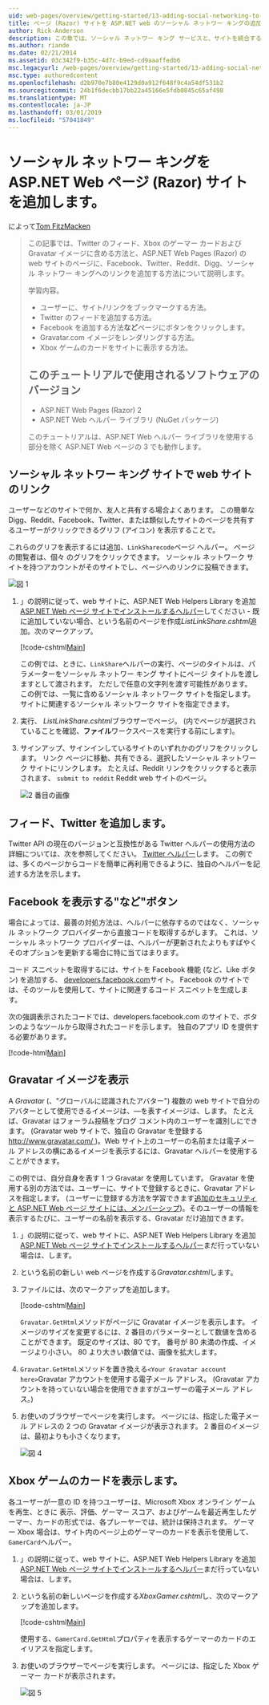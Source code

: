 ```yaml
---
uid: web-pages/overview/getting-started/13-adding-social-networking-to-your-web-site
title: ページ (Razor) サイトを ASP.NET web のソーシャル ネットワー キングの追加 |Microsoft Docs
author: Rick-Anderson
description: この章では、ソーシャル ネットワー キング サービスと、サイトを統合する方法について説明します。 この章では、ユーザー web サイトをブックマーク/リンクできるようにする方法を学習しています.
ms.author: riande
ms.date: 02/21/2014
ms.assetid: 03c342f9-b35c-4d7c-b9ed-cd9aaaffedb6
msc.legacyurl: /web-pages/overview/getting-started/13-adding-social-networking-to-your-web-site
msc.type: authoredcontent
ms.openlocfilehash: d2b970e7b80e4129d0a912f648f9c4a54df531b2
ms.sourcegitcommit: 24b1f6decbb17bb22a45166e5fdb0845c65af498
ms.translationtype: MT
ms.contentlocale: ja-JP
ms.lasthandoff: 03/01/2019
ms.locfileid: "57041849"
---
```

<a name="adding-social-networking-to-aspnet-web-pages-razor-sites"></a>ソーシャル ネットワー キングを ASP.NET Web ページ (Razor) サイトを追加します。
====================
によって[Tom FitzMacken](https://github.com/tfitzmac)

> この記事では、Twitter のフィード、Xbox のゲーマー カードおよび Gravatar イメージに含める方法と、ASP.NET Web Pages (Razor) の web サイトのページに、Facebook、Twitter、Reddit、Digg、ソーシャル ネットワー キングへのリンクを追加する方法について説明します。
> 
> 学習内容。
> 
> - ユーザーに、サイト/リンクをブックマークする方法。
> - Twitter のフィードを追加する方法。
> - Facebook を追加する方法**など**ページにボタンをクリックします。
> - Gravatar.com イメージをレンダリングする方法。
> - Xbox ゲームのカードをサイトに表示する方法。
>   
> 
> ## <a name="software-versions-used-in-the-tutorial"></a>このチュートリアルで使用されるソフトウェアのバージョン
> 
> 
> - ASP.NET Web Pages (Razor) 2
> - ASP.NET Web ヘルパー ライブラリ (NuGet パッケージ)
>   
> 
> このチュートリアルは、ASP.NET Web ヘルパー ライブラリを使用する部分を除く ASP.NET Web ページの 3 でも動作します。


<a id="Linking_Your_Website"></a>
## <a name="linking-your-website-on-social-networking-sites"></a>ソーシャル ネットワー キング サイトで web サイトのリンク

ユーザーなどのサイトで何か、友人と共有する場合よくあります。 この簡単な Digg、Reddit、Facebook、Twitter、または類似したサイトのページを共有するユーザーがクリックできるグリフ (アイコン) を表示することで。

これらのグリフを表示するには追加、`LinkSharecode`ページ ヘルパー。 ページの閲覧者は、個々 のグリフをクリックできます。 ソーシャル ネットワーク サイトを持つアカウントがそのサイトでし、ページへのリンクに投稿できます。

![図 1](13-adding-social-networking-to-your-web-site/_static/image1.jpg)

1. 」の説明に従って、web サイトに、ASP.NET Web Helpers Library を追加[ASP.NET Web ページ サイトでインストールするヘルパー](https://go.microsoft.com/fwlink/?LinkId=252372)してください - 既に追加していない場合、という名前のページを作成*ListLinkShare.cshtml*追加。次のマークアップ。

    [!code-cshtml[Main](13-adding-social-networking-to-your-web-site/samples/sample1.cshtml)]

    この例では、ときに、`LinkShare`ヘルパーの実行、ページのタイトルは、パラメーターをソーシャル ネットワー キング サイトにページ タイトルを渡しますとして渡されます。 ただしで任意の文字列を渡す可能性があります。 この例では、一覧に含めるソーシャル ネットワーク サイトを指定します。 サイトに関連するソーシャル ネットワーク サイトを指定できます。
2. 実行、 *ListLinkShare.cshtml*ブラウザーでページ。 (内でページが選択されていることを確認、**ファイル**ワークスペースを実行する前にします)。
3. サインアップ、サインインしているサイトのいずれかのグリフをクリックします。 リンク ページに移動、共有できる、選択したソーシャル ネットワーク サイトにリンクします。 たとえば、Reddit リンクをクリックすると表示されます、 `submit to reddit` Reddit web サイトのページ。

     ![2 番目の画像](13-adding-social-networking-to-your-web-site/_static/image2.jpg)

<a id="Adding_a_Twitter_Feed"></a>
## <a name="adding-a-twitter-feed"></a>フィード、Twitter を追加します。

Twitter API の現在のバージョンと互換性がある Twitter ヘルパーの使用方法の詳細については、次を参照してください。 [Twitter ヘルパー](../ui-layouts-and-themes/twitter-helper.md)します。 この例では、多くのページからコードを簡単に再利用できるように、独自のヘルパーを記述する方法を示します。

<a id="Displaying_a_Facebook_Button"></a>
## <a name="displaying-a-facebook-quotlikequot-button"></a>Facebook を表示する&quot;など&quot;ボタン

場合によっては、最善の対処方法は、ヘルパーに依存するのではなく、ソーシャル ネットワーク プロバイダーから直接コードを取得するがします。 これは、ソーシャル ネットワーク プロバイダーは、ヘルパーが更新されたよりもすばやくそのオプションを更新する場合に特に当てはまります。

コード スニペットを取得するには、サイトを Facebook 機能 (など、Like ボタン) を追加する、 [developers.facebook.com](https://developers.facebook.com/)サイト。 Facebook のサイトでは、そのツールを使用して、サイトに関連するコード スニペットを生成します。

次の強調表示されたコードでは、developers.facebook.com のサイトで、ボタンのようなツールから取得されたコードを示します。 独自のアプリ ID を提供する必要があります。

[!code-html[Main](13-adding-social-networking-to-your-web-site/samples/sample2.html?highlight=7-14,16-17)]

<a id="Rendering_a_Gravatar_Image"></a>
## <a name="rendering-a-gravatar-image"></a>Gravatar イメージを表示

A *Gravatar* (、&quot;グローバルに認識されたアバター&quot;) 複数の web サイトで自分のアバターとして使用できるイメージは、&#8212;を表すイメージは、します。 たとえば、Gravatar はフォーラム投稿をブログ コメント内のユーザーを識別しにできます。 (Gravatar web サイトで、独自の Gravatar を登録する[ http://www.gravatar.com/ ](http://www.gravatar.com/))。Web サイト上のユーザーの名前または電子メール アドレスの横にあるイメージを表示するには、Gravatar ヘルパーを使用することができます。

この例では、自分自身を表す 1 つ Gravatar を使用しています。 Gravatar を使用する別の方法では、ユーザーに、サイトで登録するときに、Gravatar アドレスを指定します。 (ユーザーに登録する方法を学習できます[追加のセキュリティと ASP.NET Web ページ サイトには、メンバーシップ](https://go.microsoft.com/fwlink/?LinkId=202904))。そのユーザーの情報を表示するたびに、ユーザーの名前を表示する、Gravatar だけ追加できます。

1. 」の説明に従って、web サイトに、ASP.NET Web Helpers Library を追加[ASP.NET Web ページ サイトでインストールするヘルパー](https://go.microsoft.com/fwlink/?LinkId=252372)まだ行っていない場合は、します。
2. という名前の新しい web ページを作成する*Gravatar.cshtml*します。
3. ファイルには、次のマークアップを追加します。 

    [!code-cshtml[Main](13-adding-social-networking-to-your-web-site/samples/sample3.cshtml)]

    `Gravatar.GetHtml`メソッドがページに Gravatar イメージを表示します。 イメージのサイズを変更するには、2 番目のパラメーターとして数値を含めることができます。 既定のサイズは、80 です。 番号が 80 未満の作成、イメージより小さい。 80 より大きい数値では、画像を拡大します。
4. `Gravatar.GetHtml`メソッドを置き換える`<Your Gravatar account here>`Gravatar アカウントを使用する電子メール アドレス。 (Gravatar アカウントを持っていない場合を使用できますがユーザーの電子メール アドレス。)
5. お使いのブラウザーでページを実行します。 ページには、指定した電子メール アドレスの 2 つの Gravatar イメージが表示されます。 2 番目のイメージは、最初よりも小さくなります。 

    ![図 4](13-adding-social-networking-to-your-web-site/_static/image3.jpg)

<a id="Displaying_an_Xbox_Gamer_Card"></a>
## <a name="displaying-an-xbox-gamer-card"></a>Xbox ゲームのカードを表示します。

各ユーザーが一意の ID を持つユーザーは、Microsoft Xbox オンライン ゲームを再生、ときに 表示、評価、ゲーマー スコア、およびゲームを最近再生したゲーマー、カードの形式では、各プレーヤーでは、統計は保持されます。 ゲーマー Xbox 場合は、サイト内のページ上のゲーマーのカードを表示を使用して、`GamerCard`ヘルパー。

1. 」の説明に従って、web サイトに、ASP.NET Web Helpers Library を追加[ASP.NET Web ページ サイトでインストールするヘルパー](https://go.microsoft.com/fwlink/?LinkId=252372)まだ行っていない場合は、します。
2. という名前の新しいページを作成する*XboxGamer.cshtml*し、次のマークアップを追加します。

    [!code-cshtml[Main](13-adding-social-networking-to-your-web-site/samples/sample4.cshtml)]

    使用する、`GamerCard.GetHtml`プロパティを表示するゲーマーのカードのエイリアスを指定します。
3. お使いのブラウザーでページを実行します。 ページには、指定した Xbox ゲーマー カードが表示されます。

    ![図 5](13-adding-social-networking-to-your-web-site/_static/image4.jpg)
